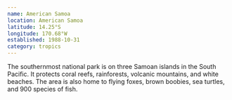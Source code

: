 ```yaml
---
name: American Samoa
location: American Samoa
latitude: 14.25°S
longitude: 170.68°W
established: 1988-10-31
category: tropics
---
```


The southernmost national park is on three Samoan islands in the South Pacific. It protects coral reefs, rainforests, volcanic mountains, and white beaches. The area is also home to flying foxes, brown boobies, sea turtles, and 900 species of fish.
